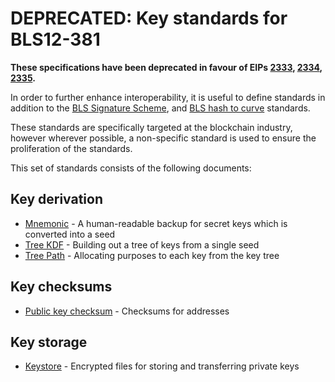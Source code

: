 
# DEPRECATED: Key standards for BLS12-381

__These specifications have been deprecated in favour of EIPs [2333](https://github.com/ethereum/EIPs/pull/2333), [2334](https://github.com/ethereum/EIPs/pull/2334), [2335](https://github.com/ethereum/EIPs/pull/2335).__

In order to further enhance interoperability, it is useful to define standards in addition to the [BLS Signature Scheme](https://tools.ietf.org/html/draft-irtf-cfrg-bls-signature-00), and [BLS hash to curve](https://tools.ietf.org/html/draft-irtf-cfrg-hash-to-curve-04) standards.

These standards are specifically targeted at the blockchain industry, however wherever possible, a non-specific standard is used to ensure the proliferation of the standards.

This set of standards consists of the following documents:

## Key derivation

* [Mnemonic](key_derivation/mnemonic.md) - A human-readable backup for secret keys which is converted into a seed
* [Tree KDF](key_derivation/tree_kdf.md) - Building out a tree of keys from a single seed
* [Tree Path](key_derivation/tree_path.md) - Allocating purposes to each key from the key tree

## Key checksums

* [Public key checksum](key_checksums/public_key_checksum.md) - Checksums for addresses

## Key storage

* [Keystore](key_storage/keystore.md) - Encrypted files for storing and transferring private keys
